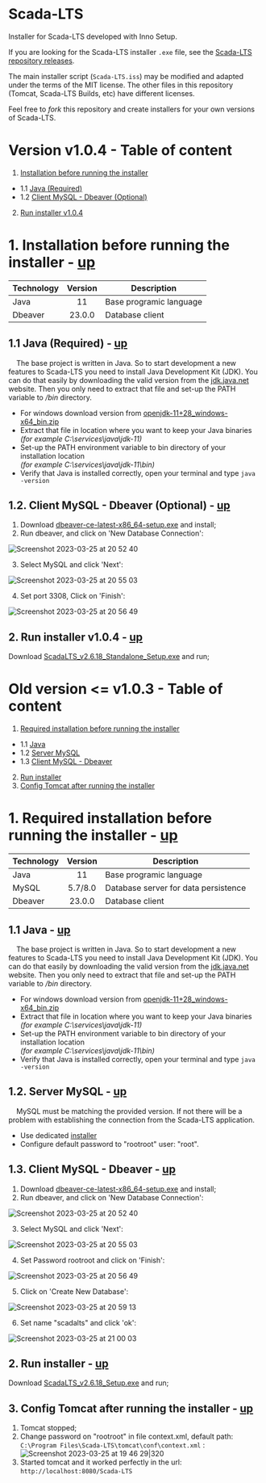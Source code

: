 
# Scada-LTS
Installer for Scada-LTS developed with Inno Setup.

If you are looking for the Scada-LTS installer `.exe` file, see the [Scada-LTS repository releases](https://github.com/SCADA-LTS/Scada-LTS/releases/latest).

The main installer script (`Scada-LTS.iss`) may be modified and adapted under the terms of the MIT license. The other files in this repository (Tomcat, Scada-LTS Builds, etc) have different licenses.

Feel free to _fork_ this repository and create installers for your own versions of Scada-LTS.

# Version v1.0.4 - Table of content
1. [Installation before running the installer](https://github.com/SCADA-LTS/windows-installer/blob/master/README.md#1-installation-before-running-the-installer---up)
* 1.1 [Java (Required)](https://github.com/SCADA-LTS/windows-installer/blob/master/README.md#11-java-required---up)
* 1.2 [Client MySQL - Dbeaver (Optional)](https://github.com/SCADA-LTS/windows-installer/blob/master/README.md#12-client-mysql---dbeaver-optional---up)
2. [Run installer v1.0.4](https://github.com/SCADA-LTS/windows-installer/blob/master/README.md#2-run-installer-v104---up)

# 1. Installation before running the installer - [up](https://github.com/SCADA-LTS/windows-installer/blob/master/README.md#version-v104---table-of-content)
| Technology | Version | Description |
| :--- | :---: | --- |
| Java | 11 | Base programic language |
| Dbeaver | 23.0.0 | Database client |

## 1.1 Java (Required) - [up](https://github.com/SCADA-LTS/windows-installer/blob/master/README.md#version-v104---table-of-content)
&nbsp;&nbsp;&nbsp;&nbsp;The base project is written in Java. So to start development a new features to Scada-LTS you need to install Java Development Kit (JDK). You can do that easily by downloading the valid version from the [jdk.java.net](https://jdk.java.net/java-se-ri/11) website. Then you only need to extract that file and set-up the PATH variable to */bin* directory.

- For windows download version from [openjdk-11+28_windows-x64_bin.zip](https://download.java.net/openjdk/jdk11/ri/openjdk-11+28_windows-x64_bin.zip)
- Extract that file in location where you want to keep your Java binaries  
  *(for example C:\services\java\jdk-11)*  
- Set-up the PATH environment variable to bin directory of your installation location  
  *(for example C:\services\java\jdk-11\bin)*  
- Verify that Java is installed correctly, open your terminal and type `java -version`

## 1.2. Client MySQL - Dbeaver (Optional) - [up](https://github.com/SCADA-LTS/windows-installer/blob/master/README.md#version-v104---table-of-content)

 1. Download [dbeaver-ce-latest-x86_64-setup.exe](https://dbeaver.io/files/dbeaver-ce-latest-x86_64-setup.exe) and install;
 2. Run dbeaver, and click on 'New Database Connection':

 ![Screenshot 2023-03-25 at 20 52 40](https://user-images.githubusercontent.com/35842300/227738616-855f704c-d034-48e9-8372-2a2a88a116b7.png)
 
 3. Select MySQL and click 'Next':
 
 ![Screenshot 2023-03-25 at 20 55 03](https://user-images.githubusercontent.com/35842300/227738741-895120c7-9c71-4c53-bd29-bb8184afe8e8.png)
 
 4. Set port 3308, Click on 'Finish':
 
 ![Screenshot 2023-03-25 at 20 56 49](https://user-images.githubusercontent.com/35842300/227738802-b92ef2ca-e818-496b-a03e-e3ec98d6cf07.png)

## 2. Run installer v1.0.4 - [up](https://github.com/SCADA-LTS/windows-installer/blob/master/README.md#version-v104---table-of-content)
Download [ScadaLTS_v2.6.18_Standalone_Setup.exe](https://github.com/SCADA-LTS/windows-installer/releases/download/v1.0.4/ScadaLTS_v2.6.18_Standalone_Setup.exe) and run;

# Old version <= v1.0.3 - Table of content
1. [Required installation before running the installer](https://github.com/SCADA-LTS/windows-installer/blob/master/README.md#1-required-installation-before-running-the-installer---up)
* 1.1 [Java](https://github.com/SCADA-LTS/windows-installer/blob/master/README.md#11-java---up)
* 1.2 [Server MySQL](https://github.com/SCADA-LTS/windows-installer/blob/master/README.md#12-server-mysql---up)
* 1.3 [Client MySQL - Dbeaver](https://github.com/SCADA-LTS/windows-installer/blob/master/README.md#13-client-mysql---dbeaver---up)
2. [Run installer](https://github.com/SCADA-LTS/windows-installer/blob/master/README.md#2-run-installer---up)
3. [Config Tomcat after running the installer](https://github.com/SCADA-LTS/windows-installer/blob/master/README.md#3-config-tomcat-after-running-the-installer---up)

# 1. Required installation before running the installer - [up](https://github.com/SCADA-LTS/windows-installer/blob/master/README.md#old-version--v103---table-of-content)
| Technology | Version | Description |
| :--- | :---: | --- |
| Java | 11 | Base programic language |
| MySQL | 5.7/8.0 | Database server for data persistence |
| Dbeaver | 23.0.0 | Database client |

## 1.1 Java - [up](https://github.com/SCADA-LTS/windows-installer/blob/master/README.md#old-version--v103---table-of-content)
&nbsp;&nbsp;&nbsp;&nbsp;The base project is written in Java. So to start development a new features to Scada-LTS you need to install Java Development Kit (JDK). You can do that easily by downloading the valid version from the [jdk.java.net](https://jdk.java.net/java-se-ri/11) website. Then you only need to extract that file and set-up the PATH variable to */bin* directory.

- For windows download version from [openjdk-11+28_windows-x64_bin.zip](https://download.java.net/openjdk/jdk11/ri/openjdk-11+28_windows-x64_bin.zip)
- Extract that file in location where you want to keep your Java binaries  
  *(for example C:\services\java\jdk-11)*  
- Set-up the PATH environment variable to bin directory of your installation location  
  *(for example C:\services\java\jdk-11\bin)*  
- Verify that Java is installed correctly, open your terminal and type `java -version`

## 1.2. Server MySQL - [up](https://github.com/SCADA-LTS/windows-installer/blob/master/README.md#old-version--v103---table-of-content)
&nbsp;&nbsp;&nbsp;&nbsp;MySQL must be matching the provided version. If not there will be a problem with establishing the connection from the Scada-LTS application.

 - Use dedicated [installer](https://dev.mysql.com/downloads/file/?id=471660)
 - Configure default password to "rootroot" user: "root". 

## 1.3. Client MySQL - Dbeaver - [up](https://github.com/SCADA-LTS/windows-installer/blob/master/README.md#old-version--v103---table-of-content)

 1. Download [dbeaver-ce-latest-x86_64-setup.exe](https://dbeaver.io/files/dbeaver-ce-latest-x86_64-setup.exe) and install;
 2. Run dbeaver, and click on 'New Database Connection':

 ![Screenshot 2023-03-25 at 20 52 40](https://user-images.githubusercontent.com/35842300/227738616-855f704c-d034-48e9-8372-2a2a88a116b7.png)
 
 3. Select MySQL and click 'Next':
 
 ![Screenshot 2023-03-25 at 20 55 03](https://user-images.githubusercontent.com/35842300/227738741-895120c7-9c71-4c53-bd29-bb8184afe8e8.png)
 
 4. Set Password rootroot and click on 'Finish':
 
 ![Screenshot 2023-03-25 at 20 56 49](https://user-images.githubusercontent.com/35842300/227738802-b92ef2ca-e818-496b-a03e-e3ec98d6cf07.png)

 5. Click on 'Create New Database':

 ![Screenshot 2023-03-25 at 20 59 13](https://user-images.githubusercontent.com/35842300/227738880-3d04faca-546a-4c96-967e-7fc276233db2.png)

 6. Set name "scadalts" and click 'ok':
 
 ![Screenshot 2023-03-25 at 21 00 03](https://user-images.githubusercontent.com/35842300/227738907-3e0a61fc-d0bb-47ee-bddc-e4a30b7e2741.png)

## 2. Run installer - [up](https://github.com/SCADA-LTS/windows-installer/blob/master/README.md#old-version--v103---table-of-content)
Download [ScadaLTS_v2.6.18_Setup.exe](https://github.com/SCADA-LTS/windows-installer/releases/download/v1.0.2/ScadaLTS_v2.6.18_Setup.exe) and run;

## 3. Config Tomcat after running the installer - [up](https://github.com/SCADA-LTS/windows-installer/blob/master/README.md#old-version--v103---table-of-content)
1. Tomcat stopped;
2. Change password on "rootroot" in file context.xml, default path: 
`C:\Program Files\Scada-LTS\tomcat\conf\context.xml` :
![Screenshot 2023-03-25 at 19 46 29|320](https://user-images.githubusercontent.com/35842300/227735742-57ab537a-5d9c-4d85-887b-66fc0ac7d789.png)
3. Started tomcat and it worked perfectly in the url:
`http://localhost:8080/Scada-LTS`


